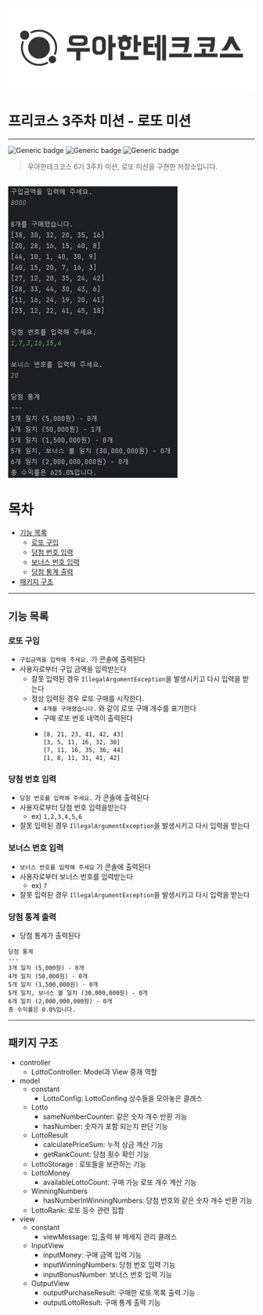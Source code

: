 <p align="center">
    <img src="./logo.png" alt="우아한테크코스" width="800px">
</p>

# 프리코스 3주차 미션 - 로또 미션

---

![Generic badge](https://img.shields.io/badge/precourse-week3-green.svg)
![Generic badge](https://img.shields.io/badge/test-2_passed-blue.svg)
![Generic badge](https://img.shields.io/badge/version-1.0.1-brightgreen.svg)

> 우아한테크코스 6기 3주차 미션, 로또 미션을 구현한 저장소입니다.

<br>
<img src="./operation.png">

# 목차

- [기능 목록](#기능-목록)
    - [로또 구입](#로또-구입)
    - [당첨 번호 입력](#로또-당첨-번호)
    - [보너스 번호 입력](#로또-보너스-번호)
    - [당첨 통계 출력](#로또-당첨-통계-출력)
- [패키지 구조](#패키지-구조)

---

## 기능 목록

### 로또 구입

- `구입금액을 입력해 주세요.` 가 콘솔에 출력된다
- 사용자로부터 구입 금액을 입력받는다
  - 잘못 입력된 경우 `IllegalArgumentException`을 발생시키고 다시 입력을 받는다
  - 정상 입력된 경우 로또 구매를 시작한다.
    - `4개를 구매했습니다.` 와 같이 로또 구매 개수를 표기한다
    - 구매 로또 번호 내역이 출력된다
    - ```
      [8, 21, 23, 41, 42, 43]
      [3, 5, 11, 16, 32, 38]
      [7, 11, 16, 35, 36, 44]
      [1, 8, 11, 31, 41, 42]
        ```

### 당첨 번호 입력
- `당첨 번호를 입력해 주세요.` 가 콘솔에 출력된다
- 사용자로부터 당첨 번호 입력을받는다
  - ex) `1,2,3,4,5,6`
- 잘못 입력된 경우 `IllegalArgumentException`을 발생시키고 다시 입력을 받는다

### 보너스 번호 입력
- `보너스 번호를 입력해 주세요` 가 콘솔에 출력된다
- 사용자로부터 보너스 번호를 입력받는다
  - ex) `7`
- 잘못 입력된 경우 `IllegalArgumentException`을 발생시키고 다시 입력을 받는다

### 당첨 통계 출력
- 당첨 통계가 출력된다
```
당첨 통계
---
3개 일치 (5,000원) - 0개
4개 일치 (50,000원) - 0개
5개 일치 (1,500,000원) - 0개
5개 일치, 보너스 볼 일치 (30,000,000원) - 0개
6개 일치 (2,000,000,000원) - 0개
총 수익률은 0.0%입니다.
```

---

## 패키지 구조

- controller
  - LottoController: Model과 View 중재 역할
- model
  - constant
    - LottoConfig: LottoConfing 상수들을 모아놓은 클래스
  - Lotto
    - sameNumberCounter: 같은 숫자 개수 반환 기능
    - hasNumber: 숫자가 포함 되는지 판단 기능
  - LottoResult
    - calculatePriceSum: 누적 상금 계산 기능
    - getRankCount: 당첨 횟수 확인 기능
  - LottoStorage : 로또들을 보관하는 기능
  - LottoMoney
    - availableLottoCount: 구매 가능 로또 개수 계산 기능
  - WinningNumbers
    - hasNumberInWinningNumbers: 당첨 번호와 같은 숫자 개수 반환 기능
  - LottoRank: 로또 등수 관련 집합
- view
  - constant
    - viewMessage: 입,출력 뷰 메세지 관리 클래스
  - InputView
    - inputMoney: 구매 금액 입력 기능
    - inputWinningNumbers: 당첨 번호 입력 기능
    - inputBonusNumber: 보너스 번호 입력 기능
  - OutputView
    - outputPurchaseResult: 구매한 로또 목록 출력 기능
    - outputLottoResult: 구매 통계 출력 기능